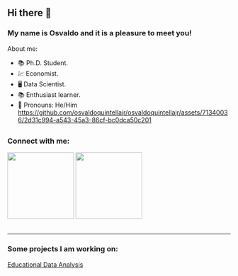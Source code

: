 ## Hi there 👋

### My name is Osvaldo and it is a pleasure to meet you! 

About me:
- 📚 Ph.D. Student.
- 💹 Economist. 
- 🖥️ Data Scientist.
- 📚 Enthusiast learner.
- 💬 Pronouns: He/Him
https://github.com/osvaldoquintellajr/osvaldoquintellajr/assets/71340036/2d31c994-a543-45a3-86cf-bc0dca50c201
##

### Connect with me:
<div>
  <a href="https://www.linkedin.com/in/osvaldo-martins-junior/" target="_blanck"><img src="https://github.com/osvaldoquintellajr/osvaldoquintellajr/assets/71340036/302cda99-60c1-4a27-a221-5e6ce18c66e7" width="150px" target="_blanck"></a>  
  <a href="mailto:osvaldoquintellajr@gmail.com" target="_blanck"><img src="https://github.com/osvaldoquintellajr/osvaldoquintellajr/assets/71340036/077968db-4e92-44bd-a902-230f357b675c" width="150px" target="_blanck"></a>
</div>
<br>

***

### Some projects I am working on:
[Educational Data Analysis](https://github.com/osvaldoquintellajr/educational_data_analysis)

